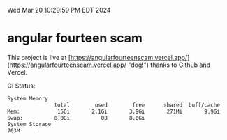 Wed Mar 20 10:29:59 PM EDT 2024

# angular fourteen scam


This project is live at [https://angularfourteenscam.vercel.app/](https://angularfourteenscam.vercel.app/ "dog!") thanks to Github and Vercel.

CI Status: 

```bash
System Memory
               total        used        free      shared  buff/cache   available
Mem:            15Gi       2.1Gi       3.9Gi       271Mi       9.9Gi        13Gi
Swap:          8.0Gi          0B       8.0Gi
System Storage
703M	.
```
```bash
